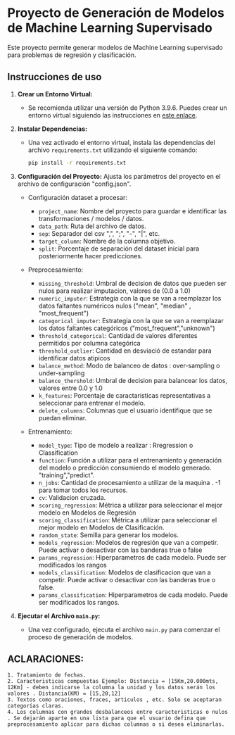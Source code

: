 # Proyecto de Generación de Modelos de Machine Learning Supervisado

Este proyecto permite generar modelos de Machine Learning supervisado para problemas de regresión y clasificación.

## Instrucciones de uso

1. **Crear un Entorno Virtual:**
   - Se recomienda utilizar una versión de Python 3.9.6. Puedes crear un entorno virtual siguiendo las instrucciones en [este enlace](https://docs.python.org/es/3/tutorial/venv.html).

2. **Instalar Dependencias:**
   - Una vez activado el entorno virtual, instala las dependencias del archivo `requirements.txt` utilizando el siguiente comando:
     ```bash
     pip install -r requirements.txt
     ```
3. **Configuración del Proyecto:**
   Ajusta los parámetros del proyecto en el archivo de configuración "config.json".
   - Configuración dataset a procesar:
      - `project_name`: Nombre del proyecto para guardar e identificar las transformaciones / modelos / datos.
      - `data_path`: Ruta del archivo de datos.
      - `sep`: Separador del csv ",", ";", "-", "|", etc.
      - `target_column`: Nombre de la columna objetivo.
      - `split`: Porcentaje de separación del dataset inicial para posteriormente hacer predicciones.

   - Preprocesamiento:
      - `missing_threshold`: Umbral de decision de datos que pueden ser nulos para realizar imputacion, valores de (0.0 a 1.0)
      - `numeric_imputer`: Estrategia con la que se van a reemplazar los datos faltantes numéricos nulos ("mean", "median" ,          "most_frequent")
      - `categorical_imputer`: Estrategia con la que se van a reemplazar los datos faltantes categóricos ("most_frequent","unknown")
      - `threshold_categorical`: Cantidad de valores diferentes permitidos por columna categórica
      - `threshold_outlier`: Cantidad en desviació de estandar para identificar datos atipicos
      - `balance_method`: Modo de balanceo de datos : over-sampling o under-sampling
      - `balance_thershold`: Umbral de decision para balancear los datos, valores entre 0.0 y 1.0
      - `k_features`: Porcentaje de caractaristicas representativas a seleccionar para entrenar el modelo. 
      - `delete_columns`: Columnas que el usuario identifique que se puedan eliminar.

   - Entrenamiento:
        - `model_type`: Tipo de modelo a realizar : Rregression o  Classification
        - `function`: Función a utilizar para el entrenamiento y generación del modelo o predicción consumiendo el modelo generado.        "training","predict".
        - `n_jobs`: Cantidad de procesamiento a utilizar de la maquina . -1 para tomar todos los recursos.
        - `cv`: Validacion cruzada. 
        - `scoring_regression`: Métrica a utilizar para seleccionar el mejor modelo en Modelos de Regresión 
        - `scoring_classification`: Métrica a utilizar para seleccionar el mejor modelo en Modelos de Clasificación.
        - `random_state`: Semilla para generar los modelos. 
        - `models_regression`: Modelos de regresión que van a competir. Puede activar o desactivar con las banderas true o false
        - `params_regression`: Hiperparametros de cada modelo. Puede ser modificados los rangos
        - `models_classification`: Modelos de clasificacion que van a competir. Puede activar o desactivar con las banderas true o false.
        - `params_classification`: Hiperparametros de cada modelo. Puede ser modificados los rangos.

4. **Ejecutar el Archivo `main.py`:**
   - Una vez configurado, ejecuta el archivo `main.py` para comenzar el proceso de generación de modelos.

## ACLARACIONES:
    1. Tratamiento de fechas.
    2. Caracteristicas compuestas Ejemplo: Distancia = [15Km,20.000mts, 12Km] - deben indicarse la columna la unidad y los datos serán los valores . Distancia(KM) = [15,20,12]
    3. Textos como oraciones, fraces, articulos , etc. Solo se aceptaran categorías claras. 
    4. Los columnas con grandes desbalanceos entre caracteristicas o nulos . Se dejarán aparte en una lista para que el usuario defina que preprocesamiento aplicar para dichas columnas o si desea eliminarlas. 